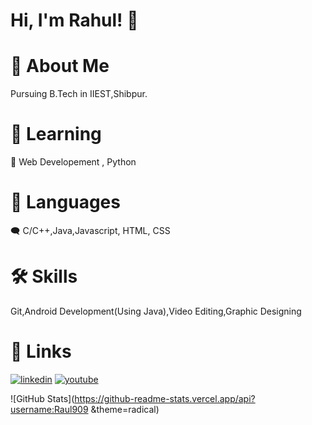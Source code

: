 
# Hi, I'm Rahul! 👋



# 🚀 About Me
Pursuing B.Tech in IIEST,Shibpur.


# 🧠 Learning

🙂 Web Developement , Python




# 💬 Languages 
 🗨 C/C++,Java,Javascript, HTML, CSS


# 🛠 Skills
Git,Android Development(Using Java),Video Editing,Graphic Designing
# 🔗 Links
[![linkedin](https://img.icons8.com/doodle/344/linkedin-circled.png)](https://www.linkedin.com/in/rahul-biswas-580083212/)
[![youtube](https://img.icons8.com/doodle/452/youtube-play--v2.png)](https://www.youtube.com/channel/UCjsOF9jvN-39lHfgEnIWEbw)

![GitHub Stats](https://github-readme-stats.vercel.app/api?username:Raul909 &theme=radical)

